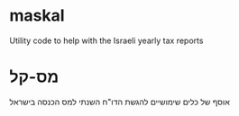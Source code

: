 # maskal
Utility code to help with the Israeli yearly tax reports

# מס-קל
אוסף של כלים שימושיים להגשת הדו"ח השנתי למס הכנסה בישראל
